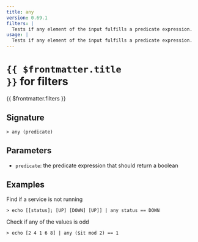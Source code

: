 ```yaml
---
title: any
version: 0.69.1
filters: |
  Tests if any element of the input fulfills a predicate expression.
usage: |
  Tests if any element of the input fulfills a predicate expression.
---
```


# <code>{{ $frontmatter.title }}</code> for filters

<div class='command-title'>{{ $frontmatter.filters }}</div>

## Signature

```> any (predicate)```

## Parameters

 -  `predicate`: the predicate expression that should return a boolean

## Examples

Find if a service is not running
```shell
> echo [[status]; [UP] [DOWN] [UP]] | any status == DOWN
```

Check if any of the values is odd
```shell
> echo [2 4 1 6 8] | any ($it mod 2) == 1
```
